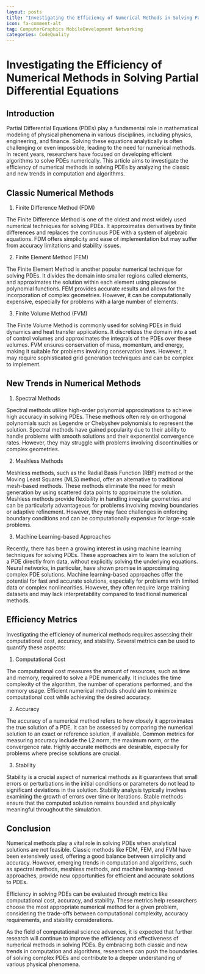 ```yaml
---
layout: posts
title: "Investigating the Efficiency of Numerical Methods in Solving Partial Differential Equations"
icon: fa-comment-alt
tag: ComputerGraphics MobileDevelopment Networking
categories: CodeQuality
---
```



# Investigating the Efficiency of Numerical Methods in Solving Partial Differential Equations

## Introduction

Partial Differential Equations (PDEs) play a fundamental role in mathematical modeling of physical phenomena in various disciplines, including physics, engineering, and finance. Solving these equations analytically is often challenging or even impossible, leading to the need for numerical methods. In recent years, researchers have focused on developing efficient algorithms to solve PDEs numerically. This article aims to investigate the efficiency of numerical methods in solving PDEs by analyzing the classic and new trends in computation and algorithms.

## Classic Numerical Methods

1. Finite Difference Method (FDM)

The Finite Difference Method is one of the oldest and most widely used numerical techniques for solving PDEs. It approximates derivatives by finite differences and replaces the continuous PDE with a system of algebraic equations. FDM offers simplicity and ease of implementation but may suffer from accuracy limitations and stability issues.

2. Finite Element Method (FEM)

The Finite Element Method is another popular numerical technique for solving PDEs. It divides the domain into smaller regions called elements, and approximates the solution within each element using piecewise polynomial functions. FEM provides accurate results and allows for the incorporation of complex geometries. However, it can be computationally expensive, especially for problems with a large number of elements.

3. Finite Volume Method (FVM)

The Finite Volume Method is commonly used for solving PDEs in fluid dynamics and heat transfer applications. It discretizes the domain into a set of control volumes and approximates the integrals of the PDEs over these volumes. FVM ensures conservation of mass, momentum, and energy, making it suitable for problems involving conservation laws. However, it may require sophisticated grid generation techniques and can be complex to implement.

## New Trends in Numerical Methods

1. Spectral Methods

Spectral methods utilize high-order polynomial approximations to achieve high accuracy in solving PDEs. These methods often rely on orthogonal polynomials such as Legendre or Chebyshev polynomials to represent the solution. Spectral methods have gained popularity due to their ability to handle problems with smooth solutions and their exponential convergence rates. However, they may struggle with problems involving discontinuities or complex geometries.

2. Meshless Methods

Meshless methods, such as the Radial Basis Function (RBF) method or the Moving Least Squares (MLS) method, offer an alternative to traditional mesh-based methods. These methods eliminate the need for mesh generation by using scattered data points to approximate the solution. Meshless methods provide flexibility in handling irregular geometries and can be particularly advantageous for problems involving moving boundaries or adaptive refinement. However, they may face challenges in enforcing boundary conditions and can be computationally expensive for large-scale problems.

3. Machine Learning-based Approaches

Recently, there has been a growing interest in using machine learning techniques for solving PDEs. These approaches aim to learn the solution of a PDE directly from data, without explicitly solving the underlying equations. Neural networks, in particular, have shown promise in approximating complex PDE solutions. Machine learning-based approaches offer the potential for fast and accurate solutions, especially for problems with limited data or complex nonlinearities. However, they often require large training datasets and may lack interpretability compared to traditional numerical methods.

## Efficiency Metrics

Investigating the efficiency of numerical methods requires assessing their computational cost, accuracy, and stability. Several metrics can be used to quantify these aspects:

1. Computational Cost

The computational cost measures the amount of resources, such as time and memory, required to solve a PDE numerically. It includes the time complexity of the algorithm, the number of operations performed, and the memory usage. Efficient numerical methods should aim to minimize computational cost while achieving the desired accuracy.

2. Accuracy

The accuracy of a numerical method refers to how closely it approximates the true solution of a PDE. It can be assessed by comparing the numerical solution to an exact or reference solution, if available. Common metrics for measuring accuracy include the L2 norm, the maximum norm, or the convergence rate. Highly accurate methods are desirable, especially for problems where precise solutions are crucial.

3. Stability

Stability is a crucial aspect of numerical methods as it guarantees that small errors or perturbations in the initial conditions or parameters do not lead to significant deviations in the solution. Stability analysis typically involves examining the growth of errors over time or iterations. Stable methods ensure that the computed solution remains bounded and physically meaningful throughout the simulation.

## Conclusion

Numerical methods play a vital role in solving PDEs when analytical solutions are not feasible. Classic methods like FDM, FEM, and FVM have been extensively used, offering a good balance between simplicity and accuracy. However, emerging trends in computation and algorithms, such as spectral methods, meshless methods, and machine learning-based approaches, provide new opportunities for efficient and accurate solutions to PDEs.

Efficiency in solving PDEs can be evaluated through metrics like computational cost, accuracy, and stability. These metrics help researchers choose the most appropriate numerical method for a given problem, considering the trade-offs between computational complexity, accuracy requirements, and stability considerations.

As the field of computational science advances, it is expected that further research will continue to improve the efficiency and effectiveness of numerical methods in solving PDEs. By embracing both classic and new trends in computation and algorithms, researchers can push the boundaries of solving complex PDEs and contribute to a deeper understanding of various physical phenomena.